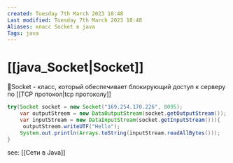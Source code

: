 ```yaml
---
created: Tuesday 7th March 2023 18:48
Last modified: Tuesday 7th March 2023 18:48
Aliases: класс Socket в java
Tags: java
---
```


# [[java_Socket|Socket]]

📌Socket - класс, который обеспечивает блокирующий доступ к серверу по [[TCP протокол|tcp протоколу]] 

```java
try(Socket socket = new Socket("169.254.170.226", 8095);  
    var outputStreem = new DataOutputStream(socket.getOutputStream());  
    var inputStream = new DataInputStream(socket.getInputStream())){  
     outputStreem.writeUTF("Hello");  
    System.out.println(Arrays.toString(inputStream.readAllBytes()));  
}
```

see: [[Сети в Java]]
